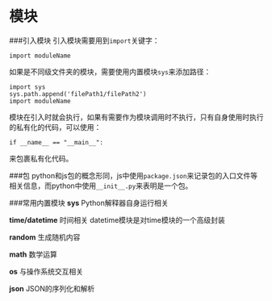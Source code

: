 模块
===
###引入模块
引入模块需要用到`import`关键字：
```
import moduleName
```
如果是不同级文件夹的模块，需要使用内置模块`sys`来添加路径：
```
import sys
sys.path.append('filePath1/filePath2')
import moduleName
```
模块在引入时就会执行，如果有需要作为模块调用时不执行，只有自身使用时执行的私有化的代码，可以使用：
```
if __name__ == "__main__":
```
来包裹私有化代码。

###包
python和js包的概念形同，js中使用`package.json`来记录包的入口文件等相关信息，而python中使用`__init__.py`来表明是一个包。

###常用内置模块
**sys**
Python解释器自身运行相关   

**time/datetime**
时间相关
datetime模块是对time模块的一个高级封装

**random**
生成随机内容

**math**
数学运算

**os**
与操作系统交互相关

**json**
JSON的序列化和解析

